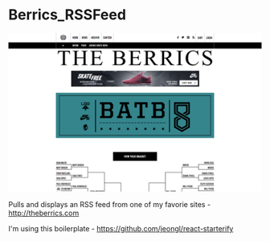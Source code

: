 # Berrics_RSSFeed
![](https://github.com/jeongl/Berrics_RSSFeed/blob/master/src/pics/berrics.png)

Pulls and displays an RSS feed from one of my favorie sites - http://theberrics.com

I'm using this boilerplate - https://github.com/jeongl/react-starterify
